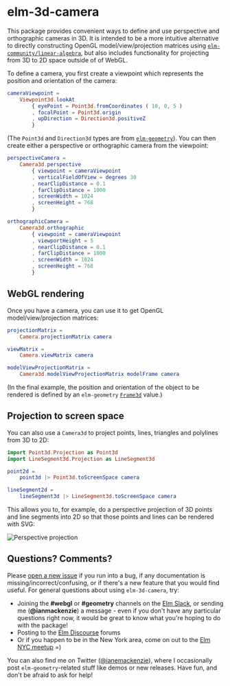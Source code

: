 # elm-3d-camera

This package provides convenient ways to define and use perspective and
orthographic cameras in 3D. It is intended to be a more intuitive alternative to
directly constructing OpenGL model/view/projection matrices using
[`elm-community/linear-algebra`](http://package.elm-lang.org/packages/elm-community/linear-algebra/latest),
but also includes functionality for projecting from 3D to 2D space outside of
of WebGL.

To define a camera, you first create a viewpoint which represents the position
and orientation of the camera:

```elm
cameraViewpoint =
    Viewpoint3d.lookAt
        { eyePoint = Point3d.fromCoordinates ( 10, 0, 5 )
        , focalPoint = Point3d.origin
        , upDirection = Direction3d.positiveZ
        }
```

(The `Point3d` and `Direction3d` types are from [`elm-geometry`](http://package.elm-lang.org/packages/ianmackenzie/elm-geometry/latest)).
You can then create either a perspective or orthographic camera from the
viewpoint:

```elm
perspectiveCamera =
    Camera3d.perspective
        { viewpoint = cameraViewpoint
        , verticalFieldOfView = degrees 30
        , nearClipDistance = 0.1
        , farClipDistance = 1000
        , screenWidth = 1024
        , screenHeight = 768
        }

orthographicCamera =
    Camera3d.orthographic
        { viewpoint = cameraViewpoint
        , viewportHeight = 5
        , nearClipDistance = 0.1
        , farClipDistance = 1000
        , screenWidth = 1024
        , screenHeight = 768
        }
```

## WebGL rendering

Once you have a camera, you can use it to get OpenGL model/view/projection
matrices:

```elm
projectionMatrix =
    Camera.projectionMatrix camera

viewMatrix =
    Camera.viewMatrix camera

modelViewProjectionMatrix =
    Camera3d.modelViewProjectionMatrix modelFrame camera
```

(In the final example, the position and orientation of the object to be
rendered is defined by an `elm-geometry` [`Frame3d`](http://package.elm-lang.org/packages/ianmackenzie/elm-geometry/latest/Frame3d)
value.)

## Projection to screen space

You can also use a `Camera3d` to project points, lines, triangles and polylines
from 3D to 2D:

```elm
import Point3d.Projection as Point3d
import LineSegment3d.Projection as LineSegment3d

point2d =
    point3d |> Point3d.toScreenSpace camera

lineSegment2d =
    lineSegment3d |> LineSegment3d.toScreenSpace camera
```

This allows you to, for example, do a perspective projection of 3D points and
line segments into 2D so that those points and lines can be rendered with SVG:

![Perspective projection](https://ianmackenzie.github.io/elm-3d-camera/1.0.0/projection.png)

## Questions? Comments?

Please [open a new issue](https://github.com/ianmackenzie/elm-3d-camera/issues) if you
run into a bug, if any documentation is missing/incorrect/confusing, or if
there's a new feature that you would find useful. For general questions about
using `elm-3d-camera`, try:

  - Joining the **#webgl** or **#geometry** channels on the [Elm Slack](http://elmlang.herokuapp.com/),
    or sending me (**@ianmackenzie**) a message - even if you don't have any
    particular questions right now, it would be great to know what you're hoping
    to do with the package!
  - Posting to the [Elm Discourse](https://discourse.elm-lang.org/) forums
  - Or if you happen to be in the New York area, come on out to the
    [Elm NYC meetup](https://www.meetup.com/Elm-NYC/) =)

You can also find me on Twitter ([@ianemackenzie](https://twitter.com/ianemackenzie)),
where I occasionally post `elm-geometry`-related stuff like demos or new
releases. Have fun, and don't be afraid to ask for help!
